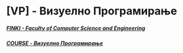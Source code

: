 # [VP] - Визуелно Програмирање
##### [FINKI - Faculty of Computer Science and Engineering](https://finki.ukim.mk/) 
##### [COURSE - Визуелно Програмирање](https://finki.ukim.mk/mk/subject/%D0%B2%D0%B8%D0%B7%D1%83%D0%B5%D0%BB%D0%BD%D0%BE-%D0%BF%D1%80%D0%BE%D0%B3%D1%80%D0%B0%D0%BC%D0%B8%D1%80%D0%B0%D1%9A%D0%B5)
